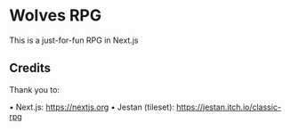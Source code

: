 # Wolves RPG

This is a just-for-fun RPG in Next.js

## Credits

Thank you to:

• Next.js: https://nextjs.org
• Jestan (tileset): https://jestan.itch.io/classic-rpg
